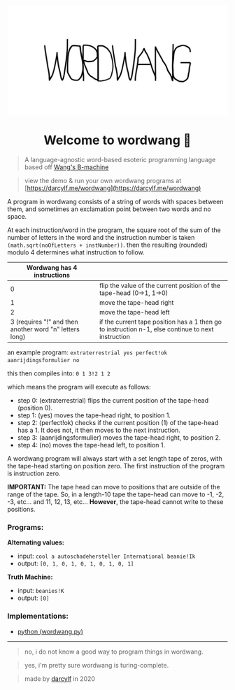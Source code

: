 <p>
  <img alt="logo" src="logo.png" align="center" />
</p>
<h1 align="center">
  Welcome to wordwang 👋
</h1>
<!--<p>
  <img alt="Version" src="https://img.shields.io/badge/version-0.1.0-blue.svg?cacheSeconds=2592000" />
  <a href="#" target="https://github.com/ehne/leven/blob/master/LICENSE.md">
    <img alt="License: ISC" src="https://img.shields.io/github/license/ehne/leven" />
  </a>
</p>-->

> A language-agnostic word-based esoteric programming language based off [Wang's B-machine](https://en.wikipedia.org/wiki/Wang_B-machine)

> view the demo & run your own wordwang programs at [https://darcylf.me/wordwang](https://darcylf.me/wordwang)

A program in wordwang consists of a string of words with spaces between them, and sometimes an exclamation point between two words and no space. 

At each instruction/word in the program, the square root of the sum of the number of letters in the word and the instruction number is taken `(math.sqrt(noOfLetters + instNumber))`. then the resulting (rounded) modulo 4 determines what instruction to follow. 

| Wordwang has 4 instructions |  |
| --- | --- |
| 0 | flip the value of the current position of the tape-head (0->1, 1->0) |
| 1 | move the tape-head right |
| 2 | move the tape-head left |
| 3 (requires "!" and then another word "n" letters long) | if the current tape position has a 1 then go to instruction n-1, else continue to next instruction |

an example program: ```extraterrestrial yes perfect!ok aanrijdingsformulier no```

this then compiles into: `0 1 3!2 1 2`

which means the program will execute as follows:
* step 0: (extraterrestrial) flips the current position of the tape-head (position 0).
* step 1: (yes) moves the tape-head right, to position 1.
* step 2: (perfect!ok) checks if the current position (1) of the tape-head has a 1. It does not, it then moves to the next instruction.
* step 3: (aanrijdingsformulier) moves the tape-head right, to position 2.
* step 4: (no) moves the tape-head left, to position 1.


A wordwang program will always start with a set length tape of zeros, with the tape-head starting on position zero. The first instruction of the program is instruction zero.

**IMPORTANT:** The tape head can move to positions that are outside of the range of the tape. So, in a length-10 tape the tape-head can move to -1, -2, -3, etc... and 11, 12, 13, etc... **However**, the tape-head cannot write to these positions.

### Programs:
**Alternating values:**
* input: `cool a autoschadehersteller International beanie!Ik`
* output: `[0, 1, 0, 1, 0, 1, 0, 1, 0, 1]`

**Truth Machine:**
* input: `beanies!K`
* output: `[0]`
### Implementations:
* [python (wordwang.py)](https://github.com/ehne/wordwang/blob/master/wordwang.py)

---

> no, i do not know a good way to program things in wordwang.

> yes, i'm pretty sure wordwang is turing-complete. 
 
> made by [darcylf](https://darcylf.me) in 2020
